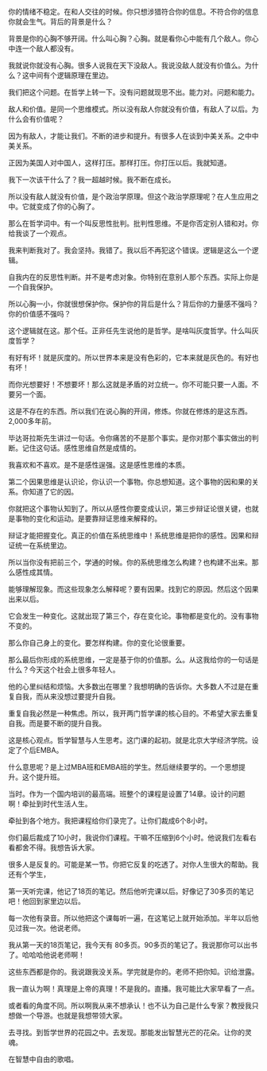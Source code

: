 你的情绪不稳定。在和人交往的时候。你只想涉猎符合你的信息。不符合你的信息你就会生气。背后的背景是什么？

背景是你的心胸不够开阔。什么叫心胸？心胸。就是看你心中能有几个敌人。你心中连一个敌人都没有。

我就说你就没有心胸。很多人说我在天下没敌人。我说没敌人就没有价值么。为什么？这中间有个逻辑原理在里边。

我们把这个问题。在哲学上转一下。没有问题就现思不出。能力对。问题和能力。

敌人和价值。是同一个思维模式。所以没有敌人你就没有价值，有敌人了以后。为什么会有价值呢？

因为有敌人，才能让我们。不断的进步和提升。有很多人在谈到中美关系。之中中美关系。

正因为美国人对中国人，这样打压。那样打压。你打压以后。我就知道。

我下一次该干什么了？我一超越时候。我不断在成长。

所以没有敌人就没有价值，是个政治学原理。但这个政治学原理呢？在人生应用之中。它就变成了你的心胸了。

那么在哲学词中。有一个叫反思性批判。批判性思维。不是你否定别人错和对。你给我谈了一个观点。

我来判断我对了。我会坚持。我错了。我以后不再犯这个错误。逻辑是这么一个逻辑。

自我内在的反思性判断。并不是考虑对象。你特别在意别人那个东西。实际上你是一个自我保护。

所以心胸一小，你就很想保护你。保护你的背后是什么？背后你的力量感不强吗？你的价值感不强吗？

这个逻辑就在这。那个任。正非任先生说他的是哲学。是啥叫灰度哲学。什么叫灰度哲学？

有好有坏！就是灰度的。所以世界本来是没有色彩的，它本来就是灰色的。有好也有坏！

而你光想要好！不想要坏！那么这就是矛盾的对立统一。你不可能只要一人面。不要另一个面。

这是不存在的东西。所以我们在说心胸的开阔，修炼。你就在修炼的是这东西。2,000多年前。

毕达哥拉斯先生讲过一句话。令你痛苦的不是那个事实。是你对那个事实做出的判断。记住这句话。感性思维自然是成情的。

我喜欢和不喜欢。是不是感性逞强。这是感性思维的本质。

第二个因果思维是认识论，你认识一个事物。你总想知道。这个事物的因和果的关系。你知道了它的因。

你就把这个事物认知到了。所以从感性你要变成认识，第三步辩证论很关键，也就是事物的变化和运动。是要靠辩证思维来解释的。

辩证才能把握变化。真正的价值在系统思维中！系统思维是把你的感性。因果和辩证统一在系统里边。

所以当你没有把前三个，学通的时候。你的系统思维怎么构建？也构建不出来。那么感性成其情。

能够理解现象。而这些现象怎么解释呢？要有因果。找到它的原因。然后这个因果出来以后。

它会发生一种变化。这就出现了第三个，存在变化论。事物都是变化的。没有事物不变的。

那么你自己身上的变化。要怎样构建。你的变化论很重要。

那么最后你形成的系统思维，一定是基于你的价值那。么。从这我给你的一句话是什么？今天这个社会上很多年轻人。

他的心里纠结和烦恼。大多数出在哪里？我想明确的告诉你。大多数人不过是在重复自我，而从来没想过要提升自我。

重复自我必然是一种焦虑。所以，我开两门哲学课的核心目的。不希望大家去重复自我。而是要不断的提升自我。

这是核心观点。哲学智慧与人生思考。这门课的起初。就是北京大学经济学院。设定了个后EMBA。

什么意思呢？是上过MBA班和EMBA班的学生。然后继续要学的。一个思想提升。这个提升班。

当时。作为一个国内培训的最高端。班整个的课程是设置了14章。设计的问题啊！牵扯到时代生活人生。

牵扯到各个地方。我把课程给你们录完了。让你们裁成6个8小时。

你们最后裁成了10小时，我说你们课程。干嘛不压缩到6个小时。他说我们左看右看都舍不得。我想告诉大家。

很多人是反复的。可能是某一节。你把它反复的吃透了。对你人生很大的帮助。我还有个学生，

第一天听完课，他记了18页的笔记。然后他听完课以后。好像记了30多页的笔记吧！他回到家里边以后。

每一次他有录音。所以他把这个课每听一遍，在这笔记上就开始添加。半年以后他见过我一次。他说老师。

我从第一天的18页笔记，我今天有 80多页。90多页的笔记了。我说那你可以出书了。哈哈哈他说老师啊！

这些东西都是你的。我说跟我没关系。学完就是你的。老师不把你知。识给泄露。

我一直认为啊！真理是上帝的真理！不是我的。直播。我可能比大家早看了一点。

或者看的角度不同。所以啊我从来不想承认！也不认为自己是什么专家？教授我只想做一个导游。也就是我想带领大家。

去寻找。到哲学世界的花园之中。去发现。那能发出智慧光芒的花朵。让你的灵魂。

在智慧中自由的歌唱。
